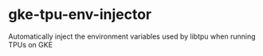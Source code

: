 # gke-tpu-env-injector
Automatically inject the environment variables used by libtpu when running TPUs on GKE

